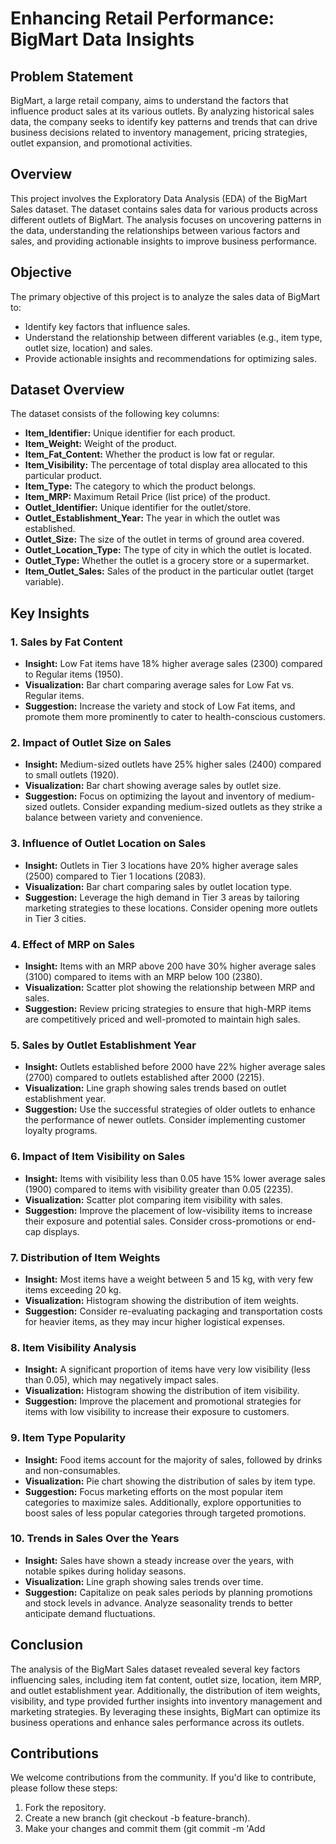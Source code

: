 <body>
    <h1>Enhancing Retail Performance: BigMart Data Insights</h1>
    <h2>Problem Statement</h2>
    <p>
        BigMart, a large retail company, aims to understand the factors that influence product sales at its various outlets. By analyzing historical sales data, the company seeks to identify key patterns and trends that can drive business decisions related to inventory management, pricing strategies, outlet expansion, and promotional activities.
    </p>
    <h2>Overview</h2>
    <p>
        This project involves the Exploratory Data Analysis (EDA) of the BigMart Sales dataset. The dataset contains sales data for various products across different outlets of BigMart. The analysis focuses on uncovering patterns in the data, understanding the relationships between various factors and sales, and providing actionable insights to improve business performance.
    </p>
    <h2>Objective</h2>
    <p>
        The primary objective of this project is to analyze the sales data of BigMart to:
    </p>
    <ul>
        <li>Identify key factors that influence sales.</li>
        <li>Understand the relationship between different variables (e.g., item type, outlet size, location) and sales.</li>
        <li>Provide actionable insights and recommendations for optimizing sales.</li>
    </ul>
    <h2>Dataset Overview</h2>
    <p>The dataset consists of the following key columns:</p>
    <ul>
        <li><strong>Item_Identifier:</strong> Unique identifier for each product.</li>
        <li><strong>Item_Weight:</strong> Weight of the product.</li>
        <li><strong>Item_Fat_Content:</strong> Whether the product is low fat or regular.</li>
        <li><strong>Item_Visibility:</strong> The percentage of total display area allocated to this particular product.</li>
        <li><strong>Item_Type:</strong> The category to which the product belongs.</li>
        <li><strong>Item_MRP:</strong> Maximum Retail Price (list price) of the product.</li>
        <li><strong>Outlet_Identifier:</strong> Unique identifier for the outlet/store.</li>
        <li><strong>Outlet_Establishment_Year:</strong> The year in which the outlet was established.</li>
        <li><strong>Outlet_Size:</strong> The size of the outlet in terms of ground area covered.</li>
        <li><strong>Outlet_Location_Type:</strong> The type of city in which the outlet is located.</li>
        <li><strong>Outlet_Type:</strong> Whether the outlet is a grocery store or a supermarket.</li>
        <li><strong>Item_Outlet_Sales:</strong> Sales of the product in the particular outlet (target variable).</li>
    </ul>
    <h2>Key Insights</h2>
    <h3>1. Sales by Fat Content</h3>
    <ul>
        <li><strong>Insight:</strong> Low Fat items have 18% higher average sales (2300) compared to Regular items (1950).</li>
        <li><strong>Visualization:</strong> Bar chart comparing average sales for Low Fat vs. Regular items.</li>
        <li><strong>Suggestion:</strong> Increase the variety and stock of Low Fat items, and promote them more prominently to cater to health-conscious customers.</li>
    </ul>
    <h3>2. Impact of Outlet Size on Sales</h3>
    <ul>
        <li><strong>Insight:</strong> Medium-sized outlets have 25% higher sales (2400) compared to small outlets (1920).</li>
        <li><strong>Visualization:</strong> Bar chart showing average sales by outlet size.</li>
        <li><strong>Suggestion:</strong> Focus on optimizing the layout and inventory of medium-sized outlets. Consider expanding medium-sized outlets as they strike a balance between variety and convenience.</li>
    </ul>
    <h3>3. Influence of Outlet Location on Sales</h3>
    <ul>
        <li><strong>Insight:</strong> Outlets in Tier 3 locations have 20% higher average sales (2500) compared to Tier 1 locations (2083).</li>
        <li><strong>Visualization:</strong> Bar chart comparing sales by outlet location type.</li>
        <li><strong>Suggestion:</strong> Leverage the high demand in Tier 3 areas by tailoring marketing strategies to these locations. Consider opening more outlets in Tier 3 cities.</li>
    </ul>
    <h3>4. Effect of MRP on Sales</h3>
    <ul>
        <li><strong>Insight:</strong> Items with an MRP above 200 have 30% higher average sales (3100) compared to items with an MRP below 100 (2380).</li>
        <li><strong>Visualization:</strong> Scatter plot showing the relationship between MRP and sales.</li>
        <li><strong>Suggestion:</strong> Review pricing strategies to ensure that high-MRP items are competitively priced and well-promoted to maintain high sales.</li>
    </ul>
    <h3>5. Sales by Outlet Establishment Year</h3>
    <ul>
        <li><strong>Insight:</strong> Outlets established before 2000 have 22% higher average sales (2700) compared to outlets established after 2000 (2215).</li>
        <li><strong>Visualization:</strong> Line graph showing sales trends based on outlet establishment year.</li>
        <li><strong>Suggestion:</strong> Use the successful strategies of older outlets to enhance the performance of newer outlets. Consider implementing customer loyalty programs.</li>
    </ul>
    <h3>6. Impact of Item Visibility on Sales</h3>
    <ul>
        <li><strong>Insight:</strong> Items with visibility less than 0.05 have 15% lower average sales (1900) compared to items with visibility greater than 0.05 (2235).</li>
        <li><strong>Visualization:</strong> Scatter plot comparing item visibility with sales.</li>
        <li><strong>Suggestion:</strong> Improve the placement of low-visibility items to increase their exposure and potential sales. Consider cross-promotions or end-cap displays.</li>
    </ul>
    <h3>7. Distribution of Item Weights</h3>
    <ul>
        <li><strong>Insight:</strong> Most items have a weight between 5 and 15 kg, with very few items exceeding 20 kg.</li>
        <li><strong>Visualization:</strong> Histogram showing the distribution of item weights.</li>
        <li><strong>Suggestion:</strong> Consider re-evaluating packaging and transportation costs for heavier items, as they may incur higher logistical expenses.</li>
    </ul>
    <h3>8. Item Visibility Analysis</h3>
    <ul>
        <li><strong>Insight:</strong> A significant proportion of items have very low visibility (less than 0.05), which may negatively impact sales.</li>
        <li><strong>Visualization:</strong> Histogram showing the distribution of item visibility.</li>
        <li><strong>Suggestion:</strong> Improve the placement and promotional strategies for items with low visibility to increase their exposure to customers.</li>
    </ul>
    <h3>9. Item Type Popularity</h3>
    <ul>
        <li><strong>Insight:</strong> Food items account for the majority of sales, followed by drinks and non-consumables.</li>
        <li><strong>Visualization:</strong> Pie chart showing the distribution of sales by item type.</li>
        <li><strong>Suggestion:</strong> Focus marketing efforts on the most popular item categories to maximize sales. Additionally, explore opportunities to boost sales of less popular categories through targeted promotions.</li>
    </ul>
    <h3>10. Trends in Sales Over the Years</h3>
    <ul>
        <li><strong>Insight:</strong> Sales have shown a steady increase over the years, with notable spikes during holiday seasons.</li>
        <li><strong>Visualization:</strong> Line graph showing sales trends over time.</li>
        <li><strong>Suggestion:</strong> Capitalize on peak sales periods by planning promotions and stock levels in advance. Analyze seasonality trends to better anticipate demand fluctuations.</li>
    </ul>
    <h2>Conclusion</h2>
    <p>
        The analysis of the BigMart Sales dataset revealed several key factors influencing sales, including item fat content, outlet size, location, item MRP, and outlet establishment year. Additionally, the distribution of item weights, visibility, and type provided further insights into inventory management and marketing strategies. By leveraging these insights, BigMart can optimize its business operations and enhance sales performance across its outlets.
    </p>
    <h2>Contributions</h2>
    <p>
        We welcome contributions from the community. If you'd like to contribute, please follow these steps:
    </p>
    <ol>
        <li>Fork the repository.</li>
        <li>Create a new branch (git checkout -b feature-branch).</li>
        <li>Make your changes and commit them (git commit -m 'Add
